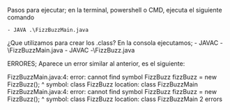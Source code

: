 Pasos para ejecutar;
en la terminal, powershell o CMD, ejecuta el siguiente comando

    - JAVA .\FizzBuzzMain.java

¿Que utilizamos para crear los .class?
    En la consola ejecutamos;
    - JAVAC -\FizzBuzzMain.java
    - JAVAC -\FizzBuzz.java

ERRORES; Aparece un error similar al anterior, es el siguiente:

FizzBuzzMain.java:4: error: cannot find symbol
        FizzBuzz fizzBuzz = new FizzBuzz();
        ^
  symbol:   class FizzBuzz
  location: class FizzBuzzMain
FizzBuzzMain.java:4: error: cannot find symbol
        FizzBuzz fizzBuzz = new FizzBuzz();
                                ^
  symbol:   class FizzBuzz
  location: class FizzBuzzMain
2 errors